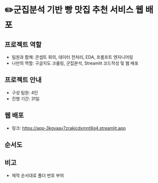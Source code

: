 # ✏️군집분석 기반 빵 맛집 추천 서비스 웹 배포

## 프로젝트 역할
- 팀원과 함께: 콘셉트 회의, 데이터 전처리, EDA, 프롬프트 엔지니어링
- 나만의 역할: 구글지도 크롤링, 군집분석, Streamlit 코드작성 및 웹 배포

## 프로젝트 안내
- 구성 팀원: 4인
- 진행 기간: 31일

## 웹 배포
- 링크: https://app-3kgyaay7zrakjcdxmnt8g4.streamlit.app

## 순서도

## 비고
- 제작 순서대로 폴더 번호 부여
